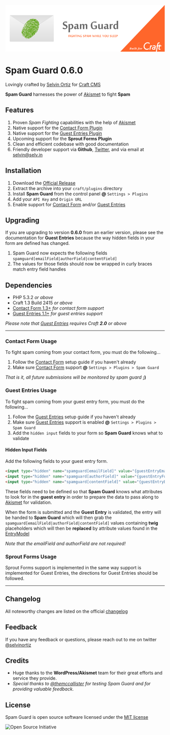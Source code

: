 ![Spam Guard](resources/img/spamguard.png)

# Spam Guard 0.6.0

Lovingly crafted by [Selvin Ortiz][developer] for [Craft CMS][craftcms]

**Spam Guard** harnesses the power of [Akismet][akismet] to fight **Spam**

## Features
1. Proven _Spam Fighting_ capabilities with the help of [Akismet][akismet]
2. Native support for the [Contact Form Plugin][contactform]
3. Native support for the [Guest Entries Plugin][guestentries] 
4. Upcoming support for the **Sprout Forms Plugin**
5. Clean and efficient codebase with good documentation
6. Friendly developer support via **Github**, [Twitter][developer], and via email at <selvin@selv.in>

## Installation
1. Download the [Official Release][release]
2. Extract the archive into your `craft/plugins` directory
4. Install **Spam Guard** from the control panel **@** `Settings > Plugins`
5. Add your `API Key` and `Origin URL`
6. Enable support for [Contact Form][contactform] and/or [Guest Entries][guestentries]

## Upgrading
If you are upgrading to version **0.6.0** from an earlier version, please see the documentation for **Guest Entries** because the way hidden fields in your form are defined has changed.

1. Spam Guard now expects the following fields `spamguard[emailField|authorField|contentField]`
2. The values for those fields should now be wrapped in curly braces match entry field handles

## Dependencies
- PHP 5.3.2 _or above_
- Craft 1.3 Build 2415 _or above_
- [Contact Form 1.3+][contactform] _for contact form support_
- [Guest Entries 1.1+][guestentries]  _for guest entries support_

_Please note that [Guest Entries][guestentries] requires Craft **2.0** or above_

---

### Contact Form Usage
To fight spam coming from your contact form, you must do the following...

1. Follow the [Contact Form][contactform] setup guide if you haven't already
2. Make sure [Contact Form][contactform] support **@** `Settings > Plugins > Spam Guard`

_That is it, all future submissions will be monitored by spam guard_ **;)**

### Guest Entries Usage
To fight spam coming from your guest entry form, you must do the following...

1. Follow the [Guest Entries][guestentries] setup guide if you haven't already
2. Make sure [Guest Entries][guestentries] support is enabled **@** `Settings > Plugins > Spam Guard`
3. Add the `hidden input` fields to your form so **Spam Guard** knows what to validate

#### Hidden Input Fields
Add the following fields to your guest entry form.

```html
<input type="hidden" name="spamguard[emailField]" value="{guestEntryEmailFieldHandle}">
<input type="hidden" name="spamguard[authorField]" value="{guestEntryFullNameFieldHandle}">
<input type="hidden" name="spamguard[contentField]" value="{guestEntryBodyFieldHandle}">
```

These fields need to be defined so that **Spam Guard** knows what attributes to look for in the **guest entry** in order to prepare the data to pass along to [Akismet][akismet] for validation.

When the form is submitted and the **Guest Entry** is validated, the entry will be handed to **Spam Guard** which will then grab the `spamguard[emailField|authorField|contentField]` values containing **twig** placeholders which will then be **replaced** by attribute values found in the [EntryModel](http://buildwithcraft.com/docs/templating/entrymodel)

_Note that the emailField and authorField are not required!_

### Sprout Forms Usage
Sprout Forms support is implemented in the same way support is implemented for Guest Entries, the directions for Guest Entries should be followed. 

---

## Changelog
All noteworthy changes are listed on the official [changelog][changelog]

## Feedback
If you have any feedback or questions, please reach out to me on twitter [@selvinortiz][developer]


## Credits
* Huge thanks to the **WordPress/Akismet** team for their great efforts and service they provide.
* _Special thanks to [@themccallister](https://github.com/themccallister) for testing Spam Guard and for providing valuable feedback._

## License
Spam Guard is open source software licensed under the [MIT license][license]

![Open Source Initiative][osilogo]

[developer]:http://twitter.com/selvinortiz "@selvinortiz"
[release]:https://github.com/selvinortiz/craft.spamguard/releases "Official Release"
[license]:https://raw.github.com/selvinortiz/craft.spamguard/master/LICENSE "MIT License"
[changelog]:https://github.com/selvinortiz/craft.spamguard/blob/master/CHANGELOG.md "Changelog"
[craftcms]:http://buildwithcraft.com "Craft CMS"
[akismet]:http://akismet.com "Akismet"
[contactform]:https://github.com/pixelandtonic/ContactForm "Contact Form"
[guestentries]:https://github.com/pixelandtonic/GuestEntries "Guest Entries"
[pixelandtonic]:http://pixelandtonic.com "Pixel & Tonic"
[osilogo]:https://github.com/selvinortiz/craft.spamguard/raw/master/resources/img/osilogo.png "Open Source Initiative"
